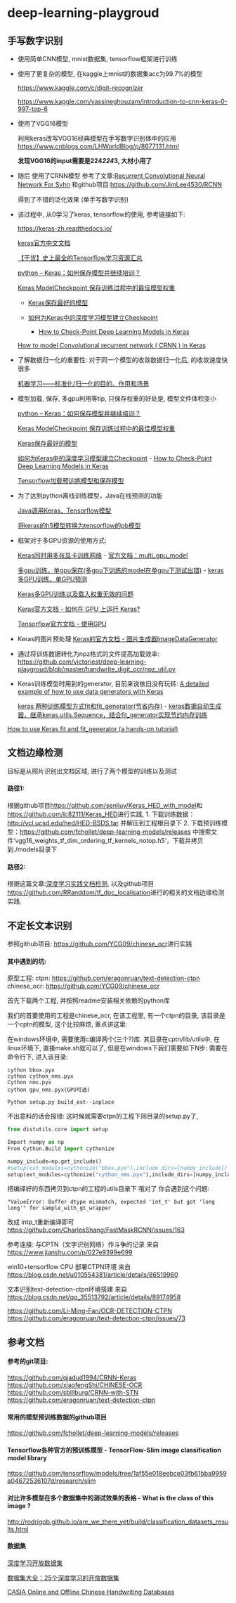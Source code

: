 # deep-learning-playgroud

## 手写数字识别
* 使用简单CNN模型, mnist数据集, tensorflow框架进行训练

* 使用了更复杂的模型, 在kaggle上mnist的数据集acc为99.7%的模型
  
	<https://www.kaggle.com/c/digit-recognizer>

	<https://www.kaggle.com/yassineghouzam/introduction-to-cnn-keras-0-997-top-6>


* 使用了VGG16模型
  
	利用keras改写VGG16经典模型在手写数字识别体中的应用<https://www.cnblogs.com/LHWorldBlog/p/8677131.html>

	**发现VGG16的input需要是224*224*3, 大材小用了**

* 随后 使用了CRNN模型
	参考了文章:[Recurrent Convolutional Neural Network For Svhn](https://jimlee4530.github.io/Recurrent%20Convolutional%20Neural%20Network%20for%20SVHN)
	和github项目:<https://github.com/JimLee4530/RCNN>

	得到了不错的泛化效果 (单手写数字识别)

* 该过程中, 从0学习了keras, tensorflow的使用, 参考链接如下:

	<https://keras-zh.readthedocs.io/>

	[keras官方中文文档](https://keras.io/zh/)

	[【干货】史上最全的Tensorflow学习资源汇总](https://zhuanlan.zhihu.com/p/35515805)
	
	[python – Keras：如何保存模型并继续培训？](https://codeday.me/bug/20180921/257413.html)

	[Keras ModelCheckpoint 保存训练过程中的最佳模型权重](https://blog.csdn.net/qq_27871973/article/details/84955977)

	- [Keras保存最好的模型](https://www.jianshu.com/p/0711f9e54dd2)

	- [如何为Keras中的深度学习模型建立Checkpoint](https://cloud.tencent.com/developer/article/1049579)

    	- [How to Check-Point Deep Learning Models in Keras](https://machinelearningmastery.com/check-point-deep-learning-models-keras/)

	[How to model Convolutional recurrent network ( CRNN ) in Keras](https://stackoverflow.com/questions/48356464/how-to-model-convolutional-recurrent-network-crnn-in-keras?rq=1)

* 了解数据归一化的重要性: 对于同一个模型的收敛数据归一化后, 的收敛速度快很多

	[机器学习——标准化/归一化的目的、作用和场景](https://blog.csdn.net/zenghaitao0128/article/details/78361038)

* 模型加载, 保存, 多gpu利用等tip, 只保存权重的好处是, 模型文件体积变小

	[python – Keras：如何保存模型并继续培训？](https://codeday.me/bug/20180921/257413.html)

	[Keras ModelCheckpoint 保存训练过程中的最佳模型权重](https://blog.csdn.net/qq_27871973/article/details/84955977)

	[Keras保存最好的模型](https://www.jianshu.com/p/0711f9e54dd2)

	[如何为Keras中的深度学习模型建立Checkpoint](https://cloud.tencent.com/developer/article/1049579)
    	- [How to Check-Point Deep Learning Models in Keras](https://machinelearningmastery.com/check-point-deep-learning-models-keras/)

	[Tensorflow加载预训练模型和保存模型](https://yq.aliyun.com/articles/567023)

* 为了达到python离线训练模型，Java在线预测的功能
 
	[Java调用Keras、Tensorflow模型](https://www.jianshu.com/p/0016a34c82c8)

	[将keras的h5模型转换为tensorflow的pb模型](https://blog.csdn.net/u010159842/article/details/84481478)

* 框架对于多GPU资源的使用方式:

	[Keras同时用多张显卡训练网络](https://www.jianshu.com/p/db0ba022936f)
    	- [官方文档：multi_gpu_model](https://keras.io/utils/#multi_gpu_model)

	[多gpu训练，单gpu保存(多gpu下训练的model在单gpu下测试出错)](https://github.com/YCG09/chinese_ocr/issues/94)
    	- [keras 多GPU训练，单GPU预测](https://www.codeleading.com/article/231257812/)

	[Keras多GPU训练以及载入权重无效的问题](https://blog.csdn.net/DumpDoctorWang/article/details/84099022)

	[Keras官方文档 - 如何在 GPU 上运行 Keras?](https://keras.io/zh/getting-started/faq/#how-can-i-run-a-keras-model-on-multiple-gpus)

	[Tensorflow官方文档 - 使用GPU](https://www.tensorflow.org/guide/using_gpu)

* Keras的图片预处理
[Keras的官方文档 - 图片生成器ImageDataGenerator](https://keras-cn.readthedocs.io/en/latest/preprocessing/image/)

* 通过将训练数据转化为npz格式的文件提高加载效率:
<https://github.com/victoriest/deep-learning-playgroud/blob/master/handwrite_digit_ocr/npz_util.py>

* Keras训练模型时用到的generator, 目前来说依旧没有玩转:
	[A detailed example of how to use data generators with Keras](https://stanford.edu/~shervine/blog/keras-how-to-generate-data-on-the-fly)

	[keras 两种训练模型方式fit和fit_generator(节省内存)](https://blog.csdn.net/u011311291/article/details/79900060)
    	- [keras数据自动生成器，继承keras.utils.Sequence，结合fit_generator实现节约内存训练](https://blog.csdn.net/u011311291/article/details/80991330)

[How to use Keras fit and fit_generator (a hands-on tutorial)](https://www.pyimagesearch.com/2018/12/24/how-to-use-keras-fit-and-fit_generator-a-hands-on-tutorial/)


## 文档边缘检测
目标是从照片识别出文档区域, 进行了两个模型的训练以及测试
#### 路径1:
根据github项目<https://github.com/senliuy/Keras_HED_with_model>和<https://github.com/lc82111/Keras_HED>进行实践, 
	1. 下载训练数据：<http://vcl.ucsd.edu/hed/HED-BSDS.tar> 并解压到工程根目录下
	2. 下载预训练模型：<https://github.com/fchollet/deep-learning-models/releases> 中搜索文件’vgg16_weights_tf_dim_ordering_tf_kernels_notop.h5‘，下载并拷贝到./models目录下


#### 路径2:
根据这篇文章:[深度学习实践文档检测](https://zhuanlan.zhihu.com/p/56336225), 以及github项目<https://github.com/RRanddom/tf_doc_localisation>进行的相关的文档边缘检测实践.

## 不定长文本识别
参照github项目: <https://github.com/YCG09/chinese_ocr>进行实践
#### 其中遇到的坑:
原型工程:
ctpn: <https://github.com/eragonruan/text-detection-ctpn>
chinese_ocr: <https://github.com/YCG09/chinese_ocr>

首先下载两个工程, 并按照readme安装相关依赖的python库

我们的首要使用的工程是chinese_ocr, 
在该工程里, 有一个ctpn的目录, 该目录是一个cptn的模型, 这个比较麻烦, 重点讲这里:

在windows环境中, 需要使用c编译两个(三个?)库. 
其目录在cptn/lib/utils中, 在linux环境下, 直接make.sh就可以了, 但是在windows下我们需要如下N步:
需要在命令行下, 进入该目录:
```
cython bbox.pyx
cython cython_nms.pyx
Cython nms.pyx
cython gpu_nms.pyx(GPU可选)

Python setup.py build_ext--inplace
```

不出意料的话会报错:
这时候就需要ctpn的工程下同目录的setup.py了, 
``` python
from distutils.core import setup

Import numpy as np
From Cython.Build import cythonize

numpy_include=np.get_include()
#setup(ext_modules=cythonize("bbox.pyx"),include_dirs=[numpy_include])
setup(ext_modules=cythonize("cython_nms.pyx"),include_dirs=[numpy_include])
```

把编译好的东西拷贝到ctpn的工程的utils目录下
哦对了 你会遇到这个问题:
```
"ValueError: Buffer dtype mismatch, expected 'int_t' but got 'long long'" for sample_with_gt_wrapper 
```
改成 intp_t重新编译即可
<https://github.com/CharlesShang/FastMaskRCNN/issues/163>

参考连接:
与CPTN（文字识别网络）作斗争的记录
来自 <https://www.jianshu.com/p/027e9399e699> 

win10+tensorflow CPU 部署CTPN环境
来自 <https://blog.csdn.net/u010554381/article/details/86519960> 

文本识别text-detection-ctpn环境搭建
来自 <https://blog.csdn.net/qq_35513792/article/details/89174958> 

<https://github.com/Li-Ming-Fan/OCR-DETECTION-CTPN>
<https://github.com/eragonruan/text-detection-ctpn/issues/73>



## 参考文档

#### 参考的git项目:
<https://github.com/qjadud1994/CRNN-Keras>
<https://github.com/xiaofengShi/CHINESE-OCR>
<https://github.com/sbillburg/CRNN-with-STN>
<https://github.com/eragonruan/text-detection-ctpn>

#### 常用的模型预训练数据的github项目
<https://github.com/fchollet/deep-learning-models/releases>

#### Tensorflow各种官方的预训练模型 - TensorFlow-Slim image classification model library
<https://github.com/tensorflow/models/tree/1af55e018eebce03fb61bba9959a04672536107d/research/slim>

#### 对比许多模型在多个数据集中的测试效果的表格 - What is the class of this image ?
<http://rodrigob.github.io/are_we_there_yet/build/classification_datasets_results.html>

#### 数据集

[深度学习开放数据集](https://deeplearning4j.org/cn/opendata#%E6%B7%B1%E5%BA%A6%E5%AD%A6%E4%B9%A0%E5%BC%80%E6%94%BE%E6%95%B0%E6%8D%AE%E9%9B%86)

[数据集大全：25个深度学习的开放数据集](https://zhuanlan.zhihu.com/p/35399323)

[CASIA Online and Offline Chinese Handwriting Databases](http://www.nlpr.ia.ac.cn/databases/handwriting/Download.html)

